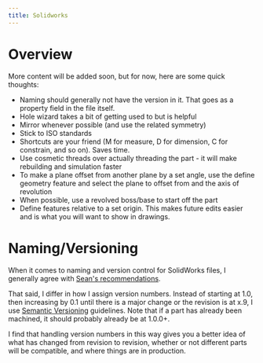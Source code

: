 ```yaml
---
title: Solidworks
---
```


# Overview

More content will be added soon, but for now, here are some quick thoughts:

- Naming should generally not have the version in it. That goes as a property
  field in the file itself.
- Hole wizard takes a bit of getting used to but is helpful
- Mirror whenever possible (and use the related symmetry)
- Stick to ISO standards
- Shortcuts are your friend (M for measure, D for dimension, C for constrain,
  and so on). Saves time.
- Use cosmetic threads over actually threading the part - it will make
  rebuilding and simulation faster
- To make a plane offset from another plane by a set angle, use the define
  geometry feature and select the plane to offset from and the axis of revolution
- When possible, use a revolved boss/base to start off the part
- Define features relative to a set origin. This makes future edits easier and
  is what you will want to show in drawings.

# Naming/Versioning

When it comes to naming and version control for SolidWorks files, I generally
agree with [Sean's
recommendations](https://sites.google.com/site/raintomudd/tutorials/solidworks-namingandversions).

That said, I differ in how I assign version numbers. Instead of starting at
1.0, then increasing by 0.1 until there is a major change or the revision is at
x.9, I use [Semantic Versioning](http://semver.org/) guidelines. Note that if a
part has already been machined, it should probably already be at 1.0.0+.

I find that handling version numbers in this way gives you a better idea of
what has changed from revision to revision, whether or not different parts will
be compatible, and where things are in production.
